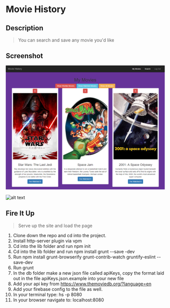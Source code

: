 # Movie History

## Description
> You can search and save any movie you'd like

## Screenshot

![alt text](https://raw.githubusercontent.com/BLRussell-09/movieHistory/master/screenshots/myMovies.png "Logo Title Text 1")


![alt text](https://raw.githubusercontent.com/BLRussell-09/movieHistory/master/screenshots/searchMovies.png "Logo Title Text 1")


## Fire It Up
> Serve up the site and load the page
1. Clone down the repo and cd into the project.
1. Install http-server plugin via vpm
1. Cd into the lib folder and run npm init
1. Cd into the lib folder and run npm install grunt --save -dev
1. Run npm install grunt-browserify grunt-contrib-watch gruntify-eslint --save-dev
1. Run grunt
1. In the db folder make a new json file called apiKeys, copy the format laid out in the file apiKeys.json.example into your new file
1. Add your api key from https://www.themoviedb.org/?language=en
1. Add your firebase config to the file as well.
1. In your terminal type: hs -p 8080
1. In your browser navigate to: localhost:8080